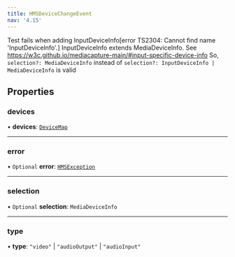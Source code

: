 ```yaml
---
title: HMSDeviceChangeEvent
nav: '4.15'
---
```


Test fails when adding InputDeviceInfo[error TS2304: Cannot find name 'InputDeviceInfo'.]
InputDeviceInfo extends MediaDeviceInfo. See https://w3c.github.io/mediacapture-main/#input-specific-device-info
So, `selection?: MediaDeviceInfo` instead of `selection?: InputDeviceInfo | MediaDeviceInfo` is valid

## Properties

### devices

• **devices**: [`DeviceMap`](/api-reference/javascript/v2/interfaces/DeviceMap)

---

### error

• `Optional` **error**: [`HMSException`](/api-reference/javascript/v2/interfaces/HMSException)

---

### selection

• `Optional` **selection**: `MediaDeviceInfo`

---

### type

• **type**: `"video"` \| `"audioOutput"` \| `"audioInput"`
